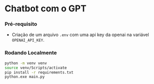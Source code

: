 # Chatbot com o GPT

### Pré-requisito
  * Criação de um arquivo ```.env``` com uma api key da openai na variável ```OPENAI_API_KEY```.

### Rodando Localmente

```bash
python -m venv venv
source venv/Scripts/activate
pip install -r requirements.txt
python.exe main.py
```